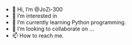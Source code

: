 - 👋 Hi, I’m @JoZi-300
- 👀 I’m interested in 
- 🌱 I’m currently learning Python programming.
- 💞️ I’m looking to collaborate on ...
- 📫 How to reach me.

<!---
JoZi-300/JoZi-300 is a ✨ special ✨ repository because its `README.md` (this file) appears on your GitHub profile.
You can click the Preview link to take a look at your changes.
--->
